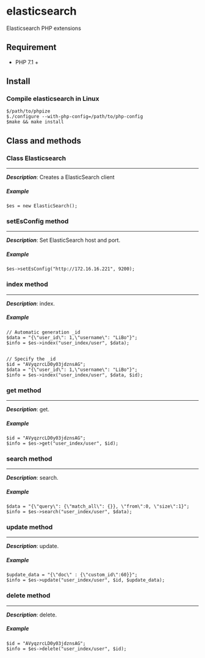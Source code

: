 # elasticsearch
Elasticsearch PHP extensions


## Requirement
- PHP 7.1 +


## Install
### Compile elasticsearch in Linux
```
$/path/to/phpize
$./configure --with-php-config=/path/to/php-config
$make && make install
```

## Class and methods
### Class Elasticsearch
-----
_**Description**_: Creates a ElasticSearch client

##### *Example*

~~~
$es = new ElasticSearch();
~~~

### setEsConfig method
-----
_**Description**_: Set ElasticSearch host and port.

##### *Example*

~~~
$es->setEsConfig("http://172.16.16.221", 9200);
~~~



### index method
-----
_**Description**_: index.

##### *Example*

~~~
// Automatic generation _id
$data = "{\"user_id\": 1,\"username\": "LiBo"}";
$info = $es->index("user_index/user", $data);


// Specify the _id
$id = "AVyqzrcLD0y03jdznsAG";
$data = "{\"user_id\": 1,\"username\": "LiBo"}";
$info = $es->index("user_index/user", $data, $id);
~~~


### get method
-----
_**Description**_: get.

##### *Example*

~~~
$id = "AVyqzrcLD0y03jdznsAG";
$info = $es->get("user_index/user", $id);
~~~

### search method
-----
_**Description**_: search.

##### *Example*

~~~
$data = "{\"query\": {\"match_all\": {}}, \"from\":0, \"size\":1}";
$info = $es->search("user_index/user", $data);
~~~

### update method
-----
_**Description**_: update.

##### *Example*

~~~
$update_data = "{\"doc\" : {\"custom_id\":60}}";
$info = $es->update("user_index/user", $id, $update_data);
~~~

### delete method
-----
_**Description**_: delete.

##### *Example*

~~~
$id = "AVyqzrcLD0y03jdznsAG";
$info = $es->delete("user_index/user", $id);
~~~

